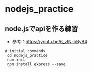 # nodejs_practice

## node.jsでapiを作る練習

- 参考：https://youtu.be/6_zIN-bByB4

```
# initial commands
 cd nodejs_practice
 npm init
 npm install express --save
 ```
